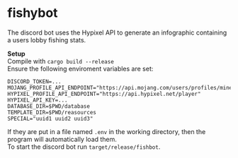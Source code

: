 # fishybot
The discord bot uses the Hypixel API to generate an infographic containing a users lobby fishing stats.

**Setup**\
Compile with ```cargo build --release```\
Ensure the following enviroment variables are set:
```
DISCORD_TOKEN=...
MOJANG_PROFILE_API_ENDPOINT="https://api.mojang.com/users/profiles/minecraft"
HYPIXEL_PROFILE_API_ENDPOINT="https://api.hypixel.net/player"
HYPIXEL_API_KEY=...
DATABASE_DIR=$PWD/database
TEMPLATE_DIR=$PWD/reasources
SPECIAL="uuid1 uuid2 uuid3"
```
If they are put in a file named ```.env``` in the working directory, then the program will automatically load them.\
To start the discord bot run ```target/release/fishbot```.
